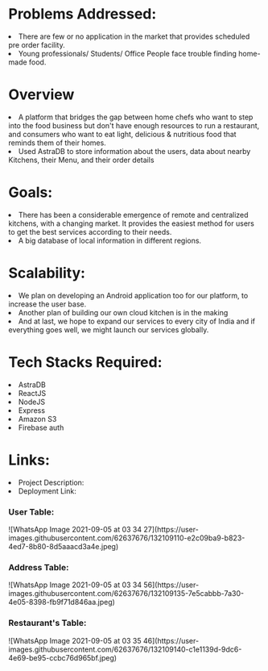 <h1>Problems Addressed:</h1>
   <li>There are few or no application in the market that provides scheduled pre order facility.</li>
   <li>Young professionals/ Students/ Office People face trouble finding home-made food.</li>
<h1>Overview</h1>
   <li>A platform that bridges the gap between home chefs who want to step into the food business but don't have enough resources to run a restaurant, and consumers who want to eat light, delicious & nutritious food that reminds them of their homes.</li>   
   <li>Used AstraDB to store information about the users, data about nearby Kitchens, their Menu, and their order details</li>
<h1>Goals:</h1>
   <li>There has been a considerable emergence of remote and centralized kitchens, with a changing market. It provides the easiest method for users to get the best services according to their needs.</li>
   <li>A big database of local information in different regions.</li>
<h1>Scalability:</h1>
   <li>We plan on developing an Android application too for our platform, to increase the user base.</li>
   <li>Another plan of building our own cloud kitchen is in the making</li>
   <li>And at last, we hope to expand our services to every city of India and if everything goes well, we might launch our services globally.</li>
<h1>Tech Stacks Required:</h1>

<li>AstraDB</li>
<li>ReactJS</li>
<li>NodeJS</li>
<li>Express</li>
<li>Amazon S3</li>
<li>Firebase auth</li>
<h1>Links:</h1>
<li>Project Description:</li>
<li>Deployment Link:</li>
<h3>User Table:</h3>
![WhatsApp Image 2021-09-05 at 03 34 27](https://user-images.githubusercontent.com/62637676/132109110-e2c09ba9-b823-4ed7-8b80-8d5aaacd3a4e.jpeg)
<h3>Address Table:</h3>
![WhatsApp Image 2021-09-05 at 03 34 56](https://user-images.githubusercontent.com/62637676/132109135-7e5cabbb-7a30-4e05-8398-fb9f71d846aa.jpeg)
<h3>Restaurant's Table:</h3>
![WhatsApp Image 2021-09-05 at 03 35 46](https://user-images.githubusercontent.com/62637676/132109140-c1e1139d-9dc6-4e69-be95-ccbc76d965bf.jpeg)
